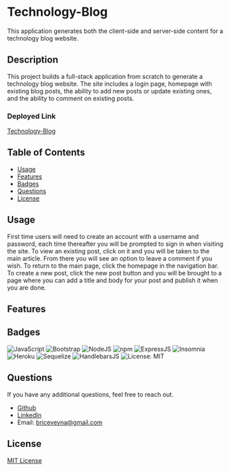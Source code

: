 # Technology-Blog
This application generates both the client-side and server-side content for a technology blog website.

## Description
This project builds a full-stack application from scratch to generate a technology blog website. The site includes a login page, homepage with existing blog posts, the ability to add new posts or update existing ones, and the ability to comment on existing posts.

### Deployed Link
[Technology-Blog]()

## Table of Contents
- [Usage](#usage)
- [Features](#features)
- [Badges](#badges)
- [Questions](#questions)
- [License](#license)


## Usage
First time users will need to create an account with a username and password, each time thereafter you will be prompted to sign in when visiting the site. To view an existing post, click on it and you will be taken to the main article. From there you will see an option to leave a comment if you wish. To return to the main page, click the homepage in the navigation bar. To create a new post, click the new post button and you will be brought to a page where you can add a title and body for your post and publish it when you are done.

## Features



## Badges
![JavaScript](https://img.shields.io/badge/javascript-%23323330.svg?style=for-the-badge&logo=javascript&logoColor=%23F7DF1E) ![Bootstrap](https://img.shields.io/badge/bootstrap-%23563D7C.svg?style=for-the-badge&logo=bootstrap&logoColor=white) ![NodeJS](https://img.shields.io/badge/node.js-6DA55F?style=for-the-badge&logo=node.js&logoColor=white) ![npm](https://img.shields.io/badge/npm-CB3837?style=for-the-badge&logo=npm&logoColor=white) ![ExpressJS](https://img.shields.io/badge/Express.js-000000?style=for-the-badge&logo=express&logoColor=white) ![Insomnia](https://img.shields.io/badge/Insomnia-5849be?style=for-the-badge&logo=Insomnia&logoColor=white) ![Heroku](https://img.shields.io/badge/Heroku-430098?style=for-the-badge&logo=heroku&logoColor=white) ![Sequelize](https://img.shields.io/badge/Sequelize-52B0E7?style=for-the-badge&logo=Sequelize&logoColor=white) ![HandlebarsJS](https://img.shields.io/badge/Handlebars.js-f0772b?style=for-the-badge&logo=handlebarsdotjs&logoColor=black) ![License: MIT](https://img.shields.io/badge/License-MIT-yellow.svg)


## Questions
If you have any additional questions, feel free to reach out.
- [Github](https://github.com/BriceVeyna)
- [LinkedIn](https://www.linkedin.com/in/brice-veyna/)
- Email: briceveyna@gmail.com

## License
[MIT License](https://opensource.org/licenses/MIT)
